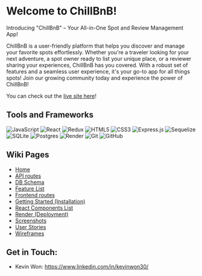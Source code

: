 # Welcome to ChillBnB!

Introducing "ChillBnB" – Your All-in-One Spot and Review Management App!

ChillBnB is a user-friendly platform that helps you discover and manage your
favorite spots effortlessly. Whether you're a traveler looking for your next
adventure, a spot owner ready to list your unique place, or a reviewer sharing
your experiences, ChillBnB has you covered. With a robust set of features and
a seamless user experience, it's your go-to app for all things spots! Join our
growing community today and experience the power of ChillBnB!

You can check out the [live site here](https://airbnb-api-6lyn.onrender.com)!

## Tools and Frameworks

![JavaScript](https://img.shields.io/badge/javascript-%23323330.svg?style=for-the-badge&logo=javascript&logoColor=%23F7DF1E)
![React](https://img.shields.io/badge/react-%2320232a.svg?style=for-the-badge&logo=react&logoColor=%2361DAFB)
![Redux](https://img.shields.io/badge/redux-%23593d88.svg?style=for-the-badge&logo=redux&logoColor=white)
![HTML5](https://img.shields.io/badge/html5-%23E34F26.svg?style=for-the-badge&logo=html5&logoColor=white)
![CSS3](https://img.shields.io/badge/css3-%231572B6.svg?style=for-the-badge&logo=css3&logoColor=white)
![Express.js](https://img.shields.io/badge/express.js-%23404d59.svg?style=for-the-badge&logo=express&logoColor=%2361DAFB)
![Sequelize](https://img.shields.io/badge/Sequelize-52B0E7?style=for-the-badge&logo=Sequelize&logoColor=white)
![SQLite](https://img.shields.io/badge/sqlite-%2307405e.svg?style=for-the-badge&logo=sqlite&logoColor=white)
![Postgres](https://img.shields.io/badge/postgres-%23316192.svg?style=for-the-badge&logo=postgresql&logoColor=white)
![Render](https://img.shields.io/badge/Render-%46E3B7.svg?style=for-the-badge&logo=render&logoColor=white)
![Git](https://img.shields.io/badge/git-%23F05033.svg?style=for-the-badge&logo=git&logoColor=white)
![GitHub](https://img.shields.io/badge/github-%23121011.svg?style=for-the-badge&logo=github&logoColor=white)

## Wiki Pages

- [Home](https://github.com/kwongit/chill-bnb/wiki)
- [API routes](https://github.com/kwongit/chill-bnb/wiki/API-routes)
- [DB Schema](https://github.com/kwongit/chill-bnb/wiki/DB-Schema)
- [Feature List](https://github.com/kwongit/chill-bnb/wiki/Feature-List)
- [Frontend routes](https://github.com/kwongit/chill-bnb/wiki/Frontend-routes)
- [Getting Started (Installation)](<https://github.com/kwongit/chill-bnb/wiki/Getting-Started-(Installation)>)
- [React Components List](https://github.com/kwongit/chill-bnb/wiki/React-Components-List)
- [Render (Deployment)](<https://github.com/kwongit/chill-bnb/wiki/Render-(Deployment)>)
- [Screenshots](https://github.com/kwongit/chill-bnb/wiki/Screenshots)
- [User Stories](https://github.com/kwongit/chill-bnb/wiki/User-Stories)
- [Wireframes](https://github.com/kwongit/chill-bnb/wiki/Wireframes)

<!-- ## Screenshots

### Landing Page

<img width="952" alt="landing_page" src="https://github.com/kwongit/boba-buzz/assets/26725594/82b937d5-4440-4c12-9fbc-4c273832d5d0">

### Sign Up Modal

<img width="952" alt="signup_modal" src="https://github.com/kwongit/boba-buzz/assets/26725594/db47e464-ee63-4674-b2a1-e6b0eb4b4843">

### Login Modal

<img width="952" alt="login_modal" src="https://github.com/kwongit/boba-buzz/assets/26725594/569e577b-8b7c-413c-991e-66bccd5b0d4d">

### Boba Shop Details Page

<img width="952" alt="shop_details" src="https://github.com/kwongit/boba-buzz/assets/26725594/f0002aed-c8df-4c65-87ef-756678de2344">

### Add Your Shop Page

<img width="952" alt="add_shop" src="https://github.com/kwongit/boba-buzz/assets/26725594/4bca5f8a-db48-41d2-b9e7-e1921e0f9b0d">

### Mange Your Shops Page

<img width="952" alt="manage_shops" src="https://github.com/kwongit/boba-buzz/assets/26725594/83789a9c-e99e-4640-8919-0536414c7f8f">

### Update Your Shop Page

<img width="952" alt="update_shop" src="https://github.com/kwongit/boba-buzz/assets/26725594/ff75af07-42f7-4933-a0ae-c631a35b83b2">

### Delete Your Shop Modal

<img width="952" alt="delete_shop_modal" src="https://github.com/kwongit/boba-buzz/assets/26725594/f767a675-b5aa-4579-a2ed-4ccb776dffa7">

### Post Your Buzz Modal

<img width="952" alt="post_buzz_modal" src="https://github.com/kwongit/boba-buzz/assets/26725594/d202d2f5-1694-4d9a-bc19-8fa87b205d44">

### Manage Your Buzzes Page

<img width="952" alt="manage_buzzes" src="https://github.com/kwongit/boba-buzz/assets/26725594/66da9371-b724-4f0d-b404-ca3c60116cf0">

### Update Your Buzz Modal

<img width="952" alt="update_buzz_modal" src="https://github.com/kwongit/boba-buzz/assets/26725594/501c039e-3eb7-47fc-b872-167b0bf12f60">

### Delete Your Buzz Modal

<img width="952" alt="delete_buzz_modal" src="https://github.com/kwongit/boba-buzz/assets/26725594/a24508e0-f603-46d6-810c-28e6418a37f7"> -->

## Get in Touch:

- Kevin Won: https://www.linkedin.com/in/kevinwon30/
